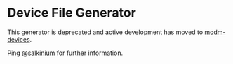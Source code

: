 # Device File Generator

This generator is deprecated and active development has moved to [modm-devices](https://github.com/modm-io/modm-devices).

Ping [@salkinium](https://github.com/salkinium) for further information.
